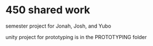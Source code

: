 # 450 shared work
semester project for Jonah, Josh, and Yubo

unity project for prototyping is in the PROTOTYPING folder
